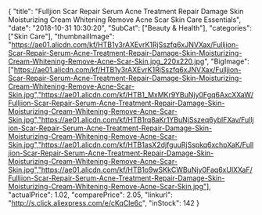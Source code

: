 {
	"title": "Fulljion Scar Repair Serum Acne Treatment Repair Damage Skin Moisturizing Cream Whitening Remove Acne Scar Skin Care Essentials",
	"date": "2018-10-31 10:30:20",
	"SubCat": ["Beauty & Health"],
	"categories": ["Skin Care"],
	"thumbnailImage": "https://ae01.alicdn.com/kf/HTB1y3rAXEvrK1RjSszfq6xJNVXax/Fulljion-Scar-Repair-Serum-Acne-Treatment-Repair-Damage-Skin-Moisturizing-Cream-Whitening-Remove-Acne-Scar-Skin.jpg_220x220.jpg",
	"BigImage": ["https://ae01.alicdn.com/kf/HTB1y3rAXEvrK1RjSszfq6xJNVXax/Fulljion-Scar-Repair-Serum-Acne-Treatment-Repair-Damage-Skin-Moisturizing-Cream-Whitening-Remove-Acne-Scar-Skin.jpg","https://ae01.alicdn.com/kf/HTB1_MxMKr9YBuNjy0Fgq6AxcXXaW/Fulljion-Scar-Repair-Serum-Acne-Treatment-Repair-Damage-Skin-Moisturizing-Cream-Whitening-Remove-Acne-Scar-Skin.jpg","https://ae01.alicdn.com/kf/HTB1rq8aKr1YBuNjSszeq6yblFXav/Fulljion-Scar-Repair-Serum-Acne-Treatment-Repair-Damage-Skin-Moisturizing-Cream-Whitening-Remove-Acne-Scar-Skin.jpg","https://ae01.alicdn.com/kf/HTB1asX2djfguuRjSspkq6xchpXaK/Fulljion-Scar-Repair-Serum-Acne-Treatment-Repair-Damage-Skin-Moisturizing-Cream-Whitening-Remove-Acne-Scar-Skin.jpg","https://ae01.alicdn.com/kf/HTB1o9wSKkCWBuNjy0Faq6xUlXXaF/Fulljion-Scar-Repair-Serum-Acne-Treatment-Repair-Damage-Skin-Moisturizing-Cream-Whitening-Remove-Acne-Scar-Skin.jpg"],
	"actualPrice": 1.02,
	"comparePrice": 2.05,
	"linkurl": "http://s.click.aliexpress.com/e/cKqCIe6c",
	"inStock": 142
}
